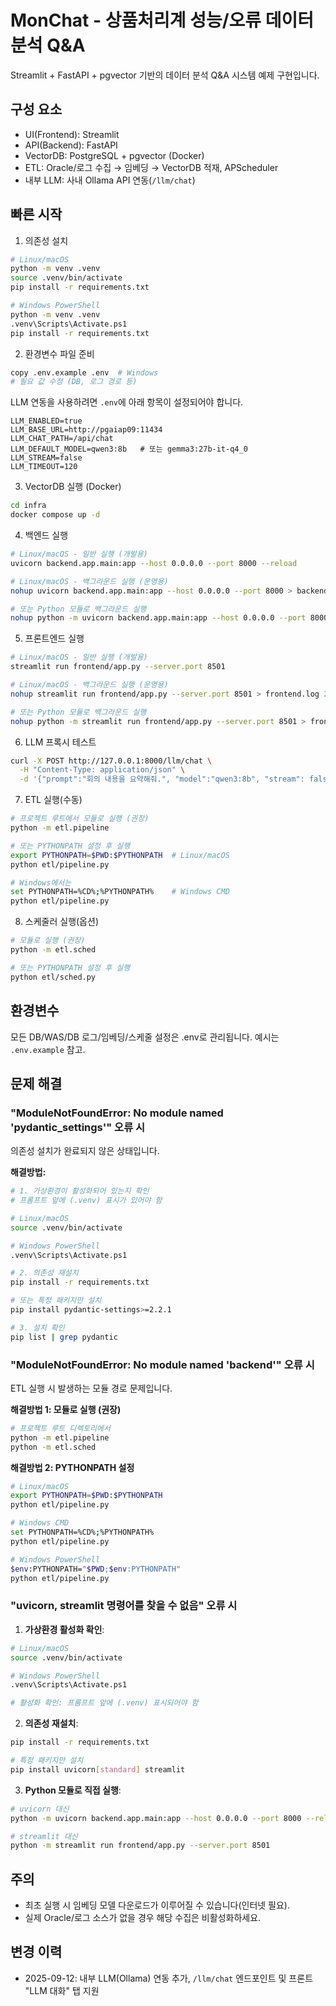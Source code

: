 # MonChat - 상품처리계 성능/오류 데이터 분석 Q&A

Streamlit + FastAPI + pgvector 기반의 데이터 분석 Q&A 시스템 예제 구현입니다.

## 구성 요소
- UI(Frontend): Streamlit
- API(Backend): FastAPI
- VectorDB: PostgreSQL + pgvector (Docker)
- ETL: Oracle/로그 수집 → 임베딩 → VectorDB 적재, APScheduler
 - 내부 LLM: 사내 Ollama API 연동(`/llm/chat`)

## 빠른 시작
1) 의존성 설치
```bash
# Linux/macOS
python -m venv .venv
source .venv/bin/activate
pip install -r requirements.txt

# Windows PowerShell
python -m venv .venv
.venv\Scripts\Activate.ps1
pip install -r requirements.txt
```

2) 환경변수 파일 준비
```bash
copy .env.example .env  # Windows
# 필요 값 수정 (DB, 로그 경로 등)
```

LLM 연동을 사용하려면 `.env`에 아래 항목이 설정되어야 합니다.
```
LLM_ENABLED=true
LLM_BASE_URL=http://pgaiap09:11434
LLM_CHAT_PATH=/api/chat
LLM_DEFAULT_MODEL=qwen3:8b   # 또는 gemma3:27b-it-q4_0
LLM_STREAM=false
LLM_TIMEOUT=120
```

3) VectorDB 실행 (Docker)
```bash
cd infra
docker compose up -d
```

4) 백엔드 실행
```bash
# Linux/macOS - 일반 실행 (개발용)
uvicorn backend.app.main:app --host 0.0.0.0 --port 8000 --reload

# Linux/macOS - 백그라운드 실행 (운영용)
nohup uvicorn backend.app.main:app --host 0.0.0.0 --port 8000 > backend.log 2>&1 &

# 또는 Python 모듈로 백그라운드 실행
nohup python -m uvicorn backend.app.main:app --host 0.0.0.0 --port 8000 > backend.log 2>&1 &
```

5) 프론트엔드 실행
```bash
# Linux/macOS - 일반 실행 (개발용)
streamlit run frontend/app.py --server.port 8501

# Linux/macOS - 백그라운드 실행 (운영용)
nohup streamlit run frontend/app.py --server.port 8501 > frontend.log 2>&1 &

# 또는 Python 모듈로 백그라운드 실행
nohup python -m streamlit run frontend/app.py --server.port 8501 > frontend.log 2>&1 &
```

6) LLM 프록시 테스트
```bash
curl -X POST http://127.0.0.1:8000/llm/chat \
  -H "Content-Type: application/json" \
  -d '{"prompt":"회의 내용을 요약해줘.", "model":"qwen3:8b", "stream": false}'
```

7) ETL 실행(수동)
```bash
# 프로젝트 루트에서 모듈로 실행 (권장)
python -m etl.pipeline

# 또는 PYTHONPATH 설정 후 실행
export PYTHONPATH=$PWD:$PYTHONPATH  # Linux/macOS
python etl/pipeline.py

# Windows에서는
set PYTHONPATH=%CD%;%PYTHONPATH%    # Windows CMD
python etl/pipeline.py
```

8) 스케줄러 실행(옵션)
```bash
# 모듈로 실행 (권장)
python -m etl.sched

# 또는 PYTHONPATH 설정 후 실행
python etl/sched.py
```

## 환경변수
모든 DB/WAS/DB 로그/임베딩/스케줄 설정은 .env로 관리됩니다. 예시는 `.env.example` 참고.

## 문제 해결
### "ModuleNotFoundError: No module named 'pydantic_settings'" 오류 시
의존성 설치가 완료되지 않은 상태입니다.

**해결방법:**
```bash
# 1. 가상환경이 활성화되어 있는지 확인
# 프롬프트 앞에 (.venv) 표시가 있어야 함

# Linux/macOS
source .venv/bin/activate

# Windows PowerShell
.venv\Scripts\Activate.ps1

# 2. 의존성 재설치
pip install -r requirements.txt

# 또는 특정 패키지만 설치
pip install pydantic-settings>=2.2.1

# 3. 설치 확인
pip list | grep pydantic
```

### "ModuleNotFoundError: No module named 'backend'" 오류 시
ETL 실행 시 발생하는 모듈 경로 문제입니다.

**해결방법 1: 모듈로 실행 (권장)**
```bash
# 프로젝트 루트 디렉토리에서
python -m etl.pipeline
python -m etl.sched
```

**해결방법 2: PYTHONPATH 설정**
```bash
# Linux/macOS
export PYTHONPATH=$PWD:$PYTHONPATH
python etl/pipeline.py

# Windows CMD
set PYTHONPATH=%CD%;%PYTHONPATH%
python etl/pipeline.py

# Windows PowerShell
$env:PYTHONPATH="$PWD;$env:PYTHONPATH"
python etl/pipeline.py
```

### "uvicorn, streamlit 명령어를 찾을 수 없음" 오류 시
1) **가상환경 활성화 확인**:
```bash
# Linux/macOS
source .venv/bin/activate

# Windows PowerShell  
.venv\Scripts\Activate.ps1

# 활성화 확인: 프롬프트 앞에 (.venv) 표시되어야 함
```

2) **의존성 재설치**:
```bash
pip install -r requirements.txt

# 특정 패키지만 설치
pip install uvicorn[standard] streamlit
```

3) **Python 모듈로 직접 실행**:
```bash
# uvicorn 대신
python -m uvicorn backend.app.main:app --host 0.0.0.0 --port 8000 --reload

# streamlit 대신  
python -m streamlit run frontend/app.py --server.port 8501
```

## 주의
- 최초 실행 시 임베딩 모델 다운로드가 이루어질 수 있습니다(인터넷 필요).
- 실제 Oracle/로그 소스가 없을 경우 해당 수집은 비활성화하세요.

## 변경 이력
- 2025-09-12: 내부 LLM(Ollama) 연동 추가, `/llm/chat` 엔드포인트 및 프론트 "LLM 대화" 탭 지원
